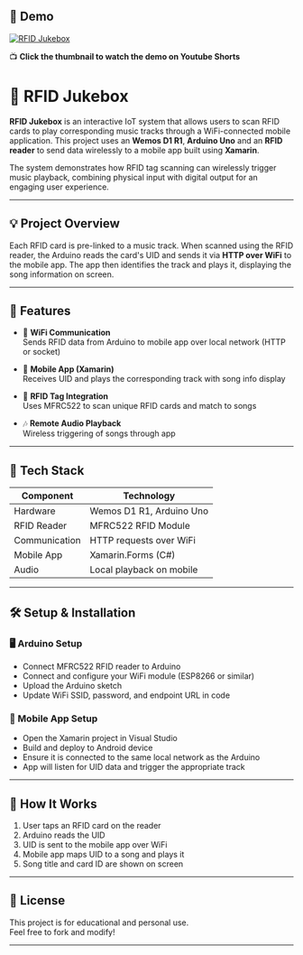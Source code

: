 ## 🎥 Demo

[![RFID Jukebox](https://github.com/user-attachments/assets/da9d6630-68cb-4750-9c60-8117232d3d21)](https://youtube.com/shorts/l3-CXZ5YFQk)

📺 **Click the thumbnail to watch the demo on Youtube Shorts**

# 🎵 RFID Jukebox

**RFID Jukebox** is an interactive IoT system that allows users to scan RFID cards to play corresponding music tracks through a WiFi-connected mobile application. This project uses an **Wemos D1 R1**, **Arduino Uno** and an **RFID reader** to send data wirelessly to a mobile app built using **Xamarin**.

The system demonstrates how RFID tag scanning can wirelessly trigger music playback, combining physical input with digital output for an engaging user experience.

---

## 💡 Project Overview

Each RFID card is pre-linked to a music track. When scanned using the RFID reader, the Arduino reads the card's UID and sends it via **HTTP over WiFi** to the mobile app. The app then identifies the track and plays it, displaying the song information on screen.

---

## 🎯 Features

- 📶 **WiFi Communication**  
  Sends RFID data from Arduino to mobile app over local network (HTTP or socket)

- 📱 **Mobile App (Xamarin)**  
  Receives UID and plays the corresponding track with song info display

- 🪪 **RFID Tag Integration**  
  Uses MFRC522 to scan unique RFID cards and match to songs

- 🎶 **Remote Audio Playback**  
  Wireless triggering of songs through app

---

## 🧰 Tech Stack

| Component     | Technology                       |
|---------------|----------------------------------|
| Hardware      | Wemos D1 R1, Arduino Uno |
| RFID Reader   | MFRC522 RFID Module              |
| Communication | HTTP requests over WiFi |
| Mobile App    | Xamarin.Forms (C#)               |
| Audio         | Local playback on mobile         |

---

## 🛠️ Setup & Installation

### 🖥️ Arduino Setup
- Connect MFRC522 RFID reader to Arduino
- Connect and configure your WiFi module (ESP8266 or similar)
- Upload the Arduino sketch
- Update WiFi SSID, password, and endpoint URL in code

### 📱 Mobile App Setup
- Open the Xamarin project in Visual Studio
- Build and deploy to Android device
- Ensure it is connected to the same local network as the Arduino
- App will listen for UID data and trigger the appropriate track

---

## 🔁 How It Works

1. User taps an RFID card on the reader  
2. Arduino reads the UID  
3. UID is sent to the mobile app over WiFi  
4. Mobile app maps UID to a song and plays it  
5. Song title and card ID are shown on screen  

---


## 📄 License

This project is for educational and personal use.  
Feel free to fork and modify!

---

